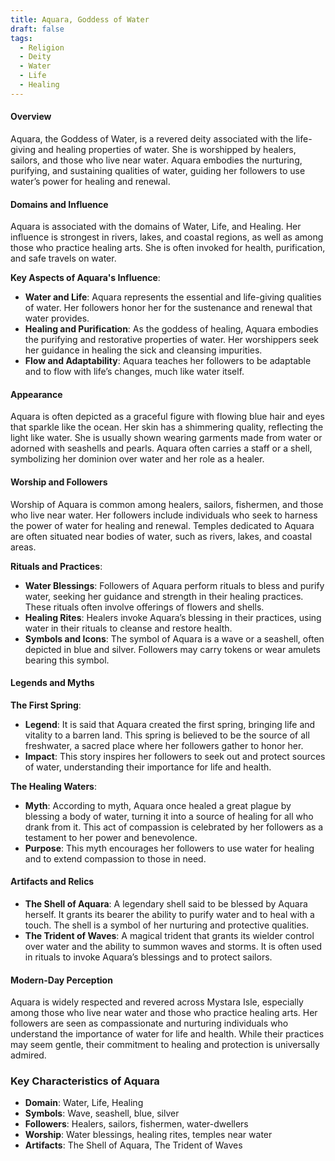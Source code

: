 ```yaml
---
title: Aquara, Goddess of Water
draft: false
tags:
  - Religion
  - Deity
  - Water
  - Life
  - Healing
---
```


#### **Overview**

Aquara, the Goddess of Water, is a revered deity associated with the life-giving and healing properties of water. She is worshipped by healers, sailors, and those who live near water. Aquara embodies the nurturing, purifying, and sustaining qualities of water, guiding her followers to use water’s power for healing and renewal.

#### **Domains and Influence**

Aquara is associated with the domains of Water, Life, and Healing. Her influence is strongest in rivers, lakes, and coastal regions, as well as among those who practice healing arts. She is often invoked for health, purification, and safe travels on water.

**Key Aspects of Aquara's Influence**:

- **Water and Life**: Aquara represents the essential and life-giving qualities of water. Her followers honor her for the sustenance and renewal that water provides.
- **Healing and Purification**: As the goddess of healing, Aquara embodies the purifying and restorative properties of water. Her worshippers seek her guidance in healing the sick and cleansing impurities.
- **Flow and Adaptability**: Aquara teaches her followers to be adaptable and to flow with life’s changes, much like water itself.

#### **Appearance**

Aquara is often depicted as a graceful figure with flowing blue hair and eyes that sparkle like the ocean. Her skin has a shimmering quality, reflecting the light like water. She is usually shown wearing garments made from water or adorned with seashells and pearls. Aquara often carries a staff or a shell, symbolizing her dominion over water and her role as a healer.

#### **Worship and Followers**

Worship of Aquara is common among healers, sailors, fishermen, and those who live near water. Her followers include individuals who seek to harness the power of water for healing and renewal. Temples dedicated to Aquara are often situated near bodies of water, such as rivers, lakes, and coastal areas.

**Rituals and Practices**:

- **Water Blessings**: Followers of Aquara perform rituals to bless and purify water, seeking her guidance and strength in their healing practices. These rituals often involve offerings of flowers and shells.
- **Healing Rites**: Healers invoke Aquara’s blessing in their practices, using water in their rituals to cleanse and restore health.
- **Symbols and Icons**: The symbol of Aquara is a wave or a seashell, often depicted in blue and silver. Followers may carry tokens or wear amulets bearing this symbol.

#### **Legends and Myths**

**The First Spring**:

- **Legend**: It is said that Aquara created the first spring, bringing life and vitality to a barren land. This spring is believed to be the source of all freshwater, a sacred place where her followers gather to honor her.
- **Impact**: This story inspires her followers to seek out and protect sources of water, understanding their importance for life and health.

**The Healing Waters**:

- **Myth**: According to myth, Aquara once healed a great plague by blessing a body of water, turning it into a source of healing for all who drank from it. This act of compassion is celebrated by her followers as a testament to her power and benevolence.
- **Purpose**: This myth encourages her followers to use water for healing and to extend compassion to those in need.

#### **Artifacts and Relics**

- **The Shell of Aquara**: A legendary shell said to be blessed by Aquara herself. It grants its bearer the ability to purify water and to heal with a touch. The shell is a symbol of her nurturing and protective qualities.
- **The Trident of Waves**: A magical trident that grants its wielder control over water and the ability to summon waves and storms. It is often used in rituals to invoke Aquara’s blessings and to protect sailors.

#### **Modern-Day Perception**

Aquara is widely respected and revered across Mystara Isle, especially among those who live near water and those who practice healing arts. Her followers are seen as compassionate and nurturing individuals who understand the importance of water for life and health. While their practices may seem gentle, their commitment to healing and protection is universally admired.

### Key Characteristics of Aquara

- **Domain**: Water, Life, Healing
- **Symbols**: Wave, seashell, blue, silver
- **Followers**: Healers, sailors, fishermen, water-dwellers
- **Worship**: Water blessings, healing rites, temples near water
- **Artifacts**: The Shell of Aquara, The Trident of Waves
